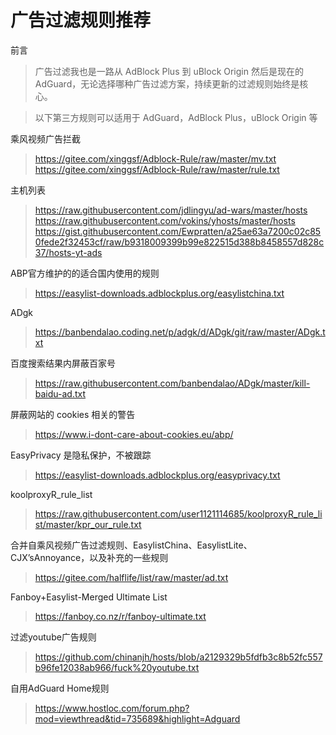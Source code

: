 # 广告过滤规则推荐
前言
> 广告过滤我也是一路从 AdBlock Plus 到 uBlock Origin 然后是现在的 AdGuard，无论选择哪种广告过滤方案，持续更新的过滤规则始终是核心。

> 以下第三方规则可以适用于 AdGuard，AdBlock Plus，uBlock Origin 等

乘风视频广告拦截

> <https://gitee.com/xinggsf/Adblock-Rule/raw/master/mv.txt>
> <https://gitee.com/xinggsf/Adblock-Rule/raw/master/rule.txt>

主机列表

> <https://raw.githubusercontent.com/jdlingyu/ad-wars/master/hosts>
> <https://raw.githubusercontent.com/vokins/yhosts/master/hosts>
> <https://gist.githubusercontent.com/Ewpratten/a25ae63a7200c02c850fede2f32453cf/raw/b9318009399b99e822515d388b8458557d828c37/hosts-yt-ads>

ABP官方维护的的适合国内使用的规则
> <https://easylist-downloads.adblockplus.org/easylistchina.txt>

ADgk
> <https://banbendalao.coding.net/p/adgk/d/ADgk/git/raw/master/ADgk.txt>

百度搜索结果内屏蔽百家号
> <https://raw.githubusercontent.com/banbendalao/ADgk/master/kill-baidu-ad.txt>

屏蔽网站的 cookies 相关的警告
> <https://www.i-dont-care-about-cookies.eu/abp/>

EasyPrivacy 是隐私保护，不被跟踪
> <https://easylist-downloads.adblockplus.org/easyprivacy.txt>

koolproxyR_rule_list
> <https://raw.githubusercontent.com/user1121114685/koolproxyR_rule_list/master/kpr_our_rule.txt>

合并自乘风视频广告过滤规则、EasylistChina、EasylistLite、CJX’sAnnoyance，以及补充的一些规则
> <https://gitee.com/halflife/list/raw/master/ad.txt>

Fanboy+Easylist-Merged Ultimate List
> <https://fanboy.co.nz/r/fanboy-ultimate.txt>

过滤youtube广告规则
> <https://github.com/chinanjh/hosts/blob/a2129329b5fdfb3c8b52fc557b96fe12038ab966/fuck%20youtube.txt>

自用AdGuard Home规则
> <https://www.hostloc.com/forum.php?mod=viewthread&tid=735689&highlight=Adguard>
